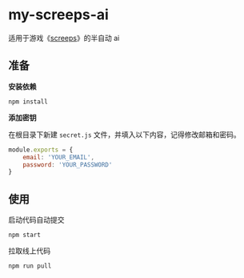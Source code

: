 # my-screeps-ai

适用于游戏《[screeps](https://screeps.com/a/#!/map)》的半自动 ai

## 准备

**安装依赖**

```
npm install
```

**添加密钥**

在根目录下新建 `secret.js` 文件，并填入以下内容，记得修改邮箱和密码。

```js
module.exports = {
    email: 'YOUR_EMAIL',
    password: 'YOUR_PASSWORD'
}
```

## 使用

启动代码自动提交

```
npm start
```

拉取线上代码

```
npm run pull
```